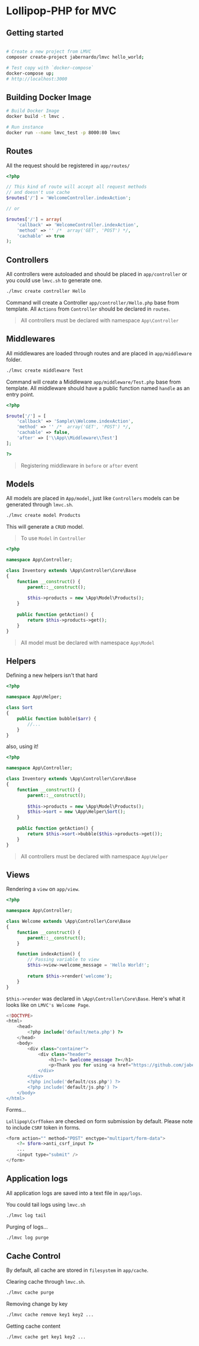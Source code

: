 # Lollipop-PHP for MVC

## Getting started

```bash

# Create a new project from LMVC
composer create-project jabernardo/lmvc hello_world;

# Test copy with `docker-compose`
docker-compose up;
# http://localhost:3000

```

## Building Docker Image

```bash
# Build Docker Image
docker build -t lmvc .

# Run instance
docker run --name lmvc_test -p 8000:80 lmvc
```

## Routes

All the request should be registered in `app/routes/`

```php
<?php

// This kind of route will accept all request methods
// and doesn't use cache
$routes['/'] = 'WelcomeController.indexAction';

// or

$routes['/'] = array(
    'callback' => 'WelcomeController.indexAction',
    'method' => '' /*  array('GET', 'POST') */,
    'cachable' => true
);

```

## Controllers

All controllers were autoloaded and should be placed in
`app/controller` or you could use `lmvc.sh` to generate one.

```bash
./lmvc create controller Hello
```

Command will create a Controller `app/controller/Hello.php`
base from template. All `Actions` from `Controller` should be declared
in `routes`.

> All controllers must be declared with namespace `App\Controller`

## Middlewares

All middlewares are loaded through routes and are placed in `app/middleware` folder.

```bash
./lmvc create middleware Test
```

Command will create a Middleware `app/middleware/Test.php`
base from template.
All middleware should have a public function named `handle` as an entry point.

```php
<?php

$route['/'] = [
    'callback' => 'Sample\\Welcome.indexAction',
    'method' => '' /*  array('GET', 'POST') */,
    'cachable' => false,
    'after' => ['\\App\\Middleware\\Test']
];

?>
```
> Registering middleware in `before` or `after` event


## Models

All models are placed in `App/model`, just like `Controllers` 
models can be generated through `lmvc.sh`.

```bash
./lmvc create model Products
```

This will generate a `CRUD` model.

> To use `Model` in `Controller`

```php
<?php

namespace App\Controller;

class Inventory extends \App\Controller\Core\Base
{
    function __construct() {
        parent::__construct();
        
        $this->products = new \App\Model\Products();
    }
    
    public function getAction() {
        return $this->products->get();
    }
}

```

> All model must be declared with namespace `App\Model`


## Helpers

Defining a new helpers isn't that hard

```php
<?php

namespace App\Helper;

class Sort
{
    public function bubble($arr) {
        //...
    }
}

```

also, using it!

```php
<?php

namespace App\Controller;

class Inventory extends \App\Controller\Core\Base
{
    function __construct() {
        parent::__construct();
        
        $this->products = new \App\Model\Products();
        $this->sort = new \App\Helper\Sort();
    }
    
    public function getAction() {
        return $this->sort->bubble($this->products->get());
    }
}

```

> All controllers must be declared with namespace `App\Helper`

## Views

Rendering a `view` on `app/view`.

```php
<?php

namespace App\Controller;

class Welcome extends \App\Controller\Core\Base
{
    function __construct() {
        parent::__construct();
    }

    function indexAction() {
        // Passing variable to view
        $this->view->welcome_message = 'Hello World!';
        
        return $this->render('welcome');
    }
}
```

`$this->render` was declared in `\App\Controller\Core\Base`.
Here's what it looks like on `LMVC's Welcome Page`.

```php
<!DOCTYPE>
<html>
    <head>
        <?php include('default/meta.php') ?>
    </head>
    <body>
        <div class="container">
            <div class="header">
                <h1><?= $welcome_message ?></h1>
                <p>Thank you for using <a href="https://github.com/jabernardo/lmvc">Lollipop for MVC</a>. Don't forget to give a star!</p>
            </div>
        </div>
        <?php include('default/css.php') ?>
        <?php include('default/js.php') ?>
    </body>
</html>
```

Forms...

`Lollipop\CsrfToken` are checked on form submission by default.
Please note to include `CSRF` token in forms.

```php
<form action="" method="POST" enctype="multipart/form-data">
    <?= $form->anti_csrf_input ?>
    ...
    <input type="submit" />
</form>

```

## Application logs

All application logs are saved into a text file in `app/logs`.

You could tail logs using `lmvc.sh`

```bash
./lmvc log tail
```

Purging of logs...

```bash
./lmvc log purge
```


## Cache Control

By default, all cache are stored in `filesystem` in `app/cache`.

Clearing cache through `lmvc.sh`.

```bash
./lmvc cache purge
```

Removing change by key

```bash
./lmvc cache remove key1 key2 ...
```

Getting cache content

```bash
./lmvc cache get key1 key2 ...
```
